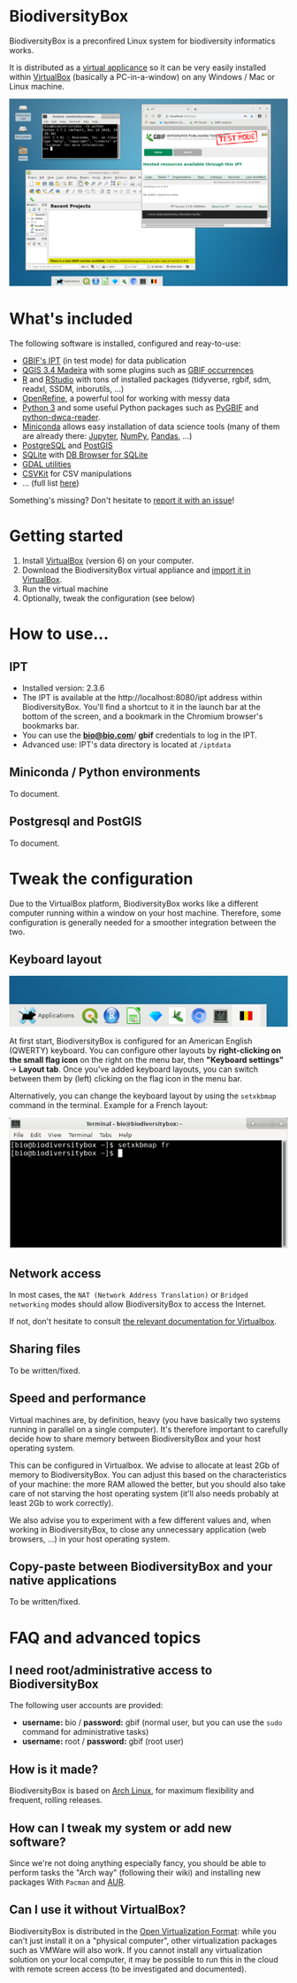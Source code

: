 # BiodiversityBox

BiodiversityBox is a preconfired Linux system for biodiversity informatics works. 

It is distributed as a [virtual applicance](https://en.wikipedia.org/wiki/Virtual_appliance) so it can be very easily installed within [VirtualBox](https://www.virtualbox.org/) (basically a PC-in-a-window) on any Windows / Mac or Linux machine.

![general screenshot](https://github.com/BelgianBiodiversityPlatform/BiodiversityBox/raw/master/screenshot.png)

# What's included

The following software is installed, configured and reay-to-use:

- [GBIF's IPT](https://www.gbif.org/ipt) (in test mode) for data publication
- [QGIS 3.4 Madeira](https://www.qgis.org/) with some plugins such as [GBIF occurrences](https://plugins.qgis.org/plugins/qgisgbifapi/)
- [R](https://www.r-project.org/) and [RStudio](https://www.rstudio.com/) with tons of installed packages (tidyverse, rgbif, sdm, readxl, SSDM, inborutils, ...)
- [OpenRefine](http://openrefine.org/), a powerful tool for working with messy data
- [Python 3](https://www.python.org/) and some useful Python packages such as [PyGBIF](https://github.com/sckott/pygbif) and [python-dwca-reader](https://python-dwca-reader.readthedocs.io).
- [Miniconda](https://conda.io/en/latest/miniconda.html) allows easy installation of data science tools (many of them are already there: [Jupyter](https://jupyter.org/), [NumPy](http://www.numpy.org/), [Pandas](https://pandas.pydata.org/), ...)
- [PostgreSQL](https://www.postgresql.org/) and [PostGIS](https://postgis.net/)
- [SQLite](https://www.sqlite.org/index.html) with [DB Browser for SQLite](https://sqlitebrowser.org/)
- [GDAL utilities](https://www.gdal.org/)
- [CSVKit](https://csvkit.readthedocs.io/) for CSV manipulations
- ... (full list [here](https://github.com/BelgianBiodiversityPlatform/BiodiversityBox/issues/5))

Something's missing? Don't hesitate to [report it with an issue](https://github.com/BelgianBiodiversityPlatform/BiodiversityBox/issues/new)!


# Getting started

1. Install [VirtualBox](https://www.virtualbox.org/) (version 6) on your computer.
2. Download the BiodiversityBox virtual appliance and [import it in VirtualBox](https://docs.oracle.com/cd/E26217_01/E26796/html/qs-import-vm.html).
3. Run the virtual machine
4. Optionally, tweak the configuration (see below)

# How to use...

## IPT

- Installed version: 2.3.6
- The IPT is available at the http://localhost:8080/ipt address within BiodiversityBox. You'll find a shortcut to it in the launch bar at the bottom of the screen, and a bookmark in the Chromium browser's bookmarks bar.
- You can use the **bio@bio.com**/ **gbif** credentials to log in the IPT.
- Advanced use: IPT's data directory is located at `/iptdata`

## Miniconda / Python environments

To document.

## Postgresql and PostGIS

To document.

# Tweak the configuration

Due to the VirtualBox platform, BiodiversityBox works like a different computer running within a window on your host machine. Therefore, some configuration is generally needed for a smoother integration between the two.

## Keyboard layout

![keyboard configuration screenshot](https://github.com/BelgianBiodiversityPlatform/BiodiversityBox/raw/master/keyboard.png)

At first start, BiodiversityBox is configured for an American English (QWERTY) keyboard. You can configure other layouts by **right-clicking on the small flag icon** on the right on the menu bar, then **"Keyboard settings"** -> **Layout tab**. Once you've added keyboard layouts, you can switch between them by (left) clicking on the flag icon in the menu bar.

Alternatively, you can change the keyboard layout by using the `setxkbmap` command in the terminal. Example for a French layout:

![keyboard configuration screenshot - terminal](https://github.com/BelgianBiodiversityPlatform/BiodiversityBox/raw/master/keyboard_terminal.png)

## Network access

In most cases, the `NAT (Network Address Translation)` or `Bridged networking` modes should allow BiodiversityBox to access the Internet.

If not, don't hesitate to consult [the relevant documentation for Virtualbox](https://www.virtualbox.org/manual/ch06.html).

## Sharing files

To be written/fixed.

## Speed and performance

Virtual machines are, by definition, heavy (you have basically two systems running in parallel on a single computer). It's therefore important to carefully decide how to share memory between BiodiversityBox and your host operating system.

This can be configured in Virtualbox. We advise to allocate at least 2Gb of memory to BiodiversityBox. You can adjust this based on the characteristics of your machine: the more RAM allowed the better, but you should also take care of not starving the host operating system (it'll also needs probably at least 2Gb to work correctly).

We also advise you to experiment with a few different values and, when working in BiodiversityBox, to close any unnecessary application (web browsers, ...) in your host operating system.

## Copy-paste between BiodiversityBox and your native applications

To be written/fixed.

# FAQ and advanced topics

## I need root/administrative access to BiodiversityBox

The following user accounts are provided:

- **username:** bio / **password:** gbif (normal user, but you can use the `sudo` command for administrative tasks)
- **username:** root / **password:** gbif (root user)

## How is it made?

BiodiversityBox is based on [Arch Linux](https://www.archlinux.org/), for maximum flexibility and frequent, rolling releases.

## How can I tweak my system or add new software?

Since we're not doing anything especially fancy, you should be able to perform tasks the "Arch way" (following their wiki) and installing new packages With `Pacman` and [AUR](https://aur.archlinux.org/).

## Can I use it without VirtualBox?

BiodiversityBox is distributed in the [Open Virtualization Format](https://en.wikipedia.org/wiki/Open_Virtualization_Format): while you can't just install it on a "physical computer", other virtualization packages such as VMWare will also work. If you cannot install any virtualization solution on your local computer, it may be possible to run this in the cloud with remote screen access (to be investigated and documented).
